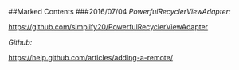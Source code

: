 ##Marked Contents 
###2016/07/04 
*PowerfulRecyclerViewAdapter:* 

https://github.com/simplify20/PowerfulRecyclerViewAdapter 

*Github:*

https://help.github.com/articles/adding-a-remote/ 	
